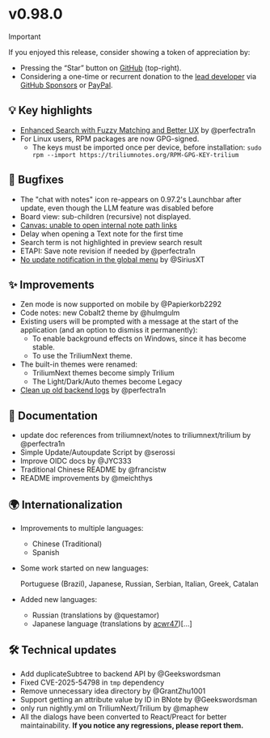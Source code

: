 # v0.98.0
> [!IMPORTANT]
> If you enjoyed this release, consider showing a token of appreciation by:
> 
> *   Pressing the “Star” button on [GitHub](https://github.com/TriliumNext/Trilium) (top-right).
> *   Considering a one-time or recurrent donation to the [lead developer](https://github.com/eliandoran) via [GitHub Sponsors](https://github.com/sponsors/eliandoran) or [PayPal](https://paypal.me/eliandoran).

## 💡 Key highlights

*   [Enhanced Search with Fuzzy Matching and Better UX](https://github.com/TriliumNext/Trilium/pull/6536) by @perfectra1n
*   For Linux users, RPM packages are now GPG-signed.
    *   The keys must be imported once per device, before installation: `sudo rpm --import https://triliumnotes.org/RPM-GPG-KEY-trilium`

## 🐞 Bugfixes

*   The "chat with notes" icon re-appears on 0.97.2's Launchbar after update, even though the LLM feature was disabled before
*   Board view: sub-children (recursive) not displayed.
*   [Canvas: unable to open internal note path links](https://github.com/TriliumNext/Trilium/issues/6606)
*   Delay when opening a Text note for the first time
*   Search term is not highlighted in preview search result
*   ETAPI: Save note revision if needed by @perfectra1n
*   [No update notification in the global menu](https://github.com/TriliumNext/Trilium/pull/6657) by @SiriusXT

## ✨ Improvements

*   Zen mode is now supported on mobile by @Papierkorb2292
*   Code notes: new Cobalt2 theme by @hulmgulm
*   Existing users will be prompted with a message at the start of the application (and an option to dismiss it permanently):
    *   To enable background effects on Windows, since it has become stable.
    *   To use the TriliumNext theme.
*   The built-in themes were renamed:
    *   TriliumNext themes become simply Trilium
    *   The Light/Dark/Auto themes become Legacy
*   [Clean up old backend logs](https://github.com/TriliumNext/Trilium/pull/6609) by @perfectra1n

## 📖 Documentation

*   update doc references from triliumnext/notes to triliumnext/trilium by @perfectra1n
*   Simple Update/Autoupdate Script by @serossi
*   Improve OIDC docs by @JYC333
*   Traditional Chinese README by @francistw
*   README improvements by @meichthys

## 🌍 Internationalization

*   Improvements to multiple languages:
    *   Chinese (Traditional)
    *   Spanish
*   Some work started on new languages:
    
    Portuguese (Brazil), Japanese, Russian, Serbian, Italian, Greek, Catalan
*   Added new languages:
    *   Russian (translations by @questamor)
    *   Japanese language (translations by [acwr47](https://hosted.weblate.org/user/acwr47/))\[…\]

## 🛠️ Technical updates

*   Add duplicateSubtree to backend API by @Geekswordsman
*   Fixed CVE-2025-54798 in `tmp` dependency
*   Remove unnecessary idea directory by @GrantZhu1001
*   Support getting an attribute value by ID in BNote by @Geekswordsman
*   only run nightly.yml on TriliumNext/Trilium by @maphew
*   All the dialogs have been converted to React/Preact for better maintainability. **If you notice any regressions, please report them.**